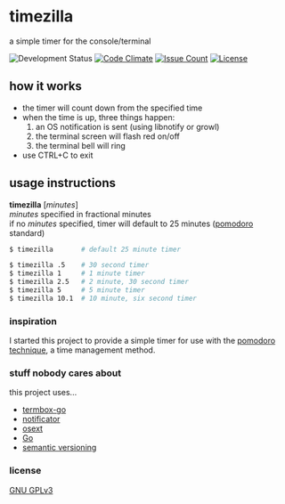 # timezilla
a simple timer for the console/terminal

![Development Status](https://img.shields.io/badge/development%20status-pre--alpha-red.svg)
[![Code Climate](https://img.shields.io/codeclimate/github/ctcpip/netrisse.svg)](https://codeclimate.com/github/ctcpip/timezilla)
[![Issue Count](https://img.shields.io/codeclimate/issues/github/ctcpip/netrisse.svg)](https://codeclimate.com/github/ctcpip/timezilla)
[![License](https://img.shields.io/badge/license-GNU%20GPLv3-blue.svg)](./LICENSE)


## how it works

* the timer will count down from the specified time
* when the time is up, three things happen:
  1. an OS notification is sent (using libnotify or growl)
  1. the terminal screen will flash red on/off
  1. the terminal bell will ring
* use CTRL+C to exit

## usage instructions

__timezilla__ [_minutes_]  
_minutes_ specified in fractional minutes  
if no _minutes_ specified, timer will default to 25 minutes ([pomodoro](http://en.wikipedia.org/wiki/Pomodoro_Technique) standard)

~~~ sh
$ timezilla       # default 25 minute timer

$ timezilla .5    # 30 second timer
$ timezilla 1     # 1 minute timer
$ timezilla 2.5   # 2 minute, 30 second timer
$ timezilla 5     # 5 minute timer
$ timezilla 10.1  # 10 minute, six second timer
~~~

### inspiration

I started this project to provide a simple timer for use with the [pomodoro technique](http://en.wikipedia.org/wiki/Pomodoro_Technique), a time management method.

### stuff nobody cares about

this project uses...

* [termbox-go](http://github.com/nsf/termbox-go)
* [notificator](http://github.com/0xAX/notificator)
* [osext](httpp://github.com/kardianos/osext)
* [Go](http://golang.org)
* [semantic versioning](http://semver.org/)

### license

[GNU GPLv3](http://www.gnu.org/licenses/gpl-3.0.en.html)
